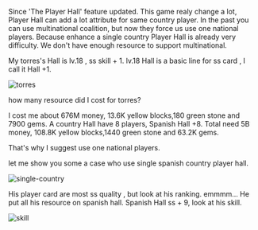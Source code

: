 Since 'The Player Hall' feature updated. This game realy change a lot, Player Hall can add a lot attribute for same country player. In the past you can use multinational coalition, but now they force us use one national players.   Because enhance a single country Player Hall is already very difficulty. We don't have enough resource to support multinational.

My torres's Hall is lv.18 , ss skill + 1. lv.18 Hall is a basic line for ss card , I call it Hall +1.

![torres](mediaResource/player-hall-torres.pn)

how many resource did I cost for torres? 

I cost me about 676M money, 13.6K yellow blocks,180 green stone and 7900 gems. A country Hall have 8 players, Spanish Hall +8. Total need 5B money, 108.8K yellow blocks,1440 green stone and 63.2K gems.

That's why I suggest use one national players.

let me show you some a case who use single spanish country player hall. 

![single-country](mediaResource/player-hall-single-country.pn)

His player card are most ss quality , but look at his ranking. emmmm... He put all his resource on spanish hall. Spanish Hall ss + 9,
look at his skill.

![skill](mediaResource/player-hall-skill.pn)



